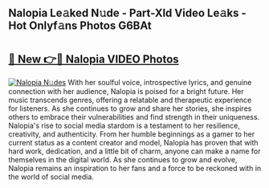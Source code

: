 ## Nalopia Le𝚊ked N𝚞de - Part-Xld Video Le𝚊ks - Hot Onlyf𝚊ns Photos G6BAt

# <h2><a href="http://ac29781.deff.icu/?id=Nalopia">🔗 New 👉🔴 Nalopia VIDEO Photos</a></h2>

[![Nalopia N𝚞des](https://i.imgur.com/rIISA9y.gif)](http://ac29781.deff.icu/?id=Nalopia)
With her soulful voice, introspective lyrics, and genuine connection with her audience, Nalopia is poised for a bright future. Her music transcends genres, offering a relatable and therapeutic experience for listeners. As she continues to grow and share her stories, she inspires others to embrace their vulnerabilities and find strength in their uniqueness. Nalopia's rise to social media stardom is a testament to her resilience, creativity, and authenticity. From her humble beginnings as a gamer to her current status as a content creator and model, Nalopia has proven that with hard work, dedication, and a little bit of charm, anyone can make a name for themselves in the digital world. As she continues to grow and evolve, Nalopia remains an inspiration to her fans and a force to be reckoned with in the world of social media.
